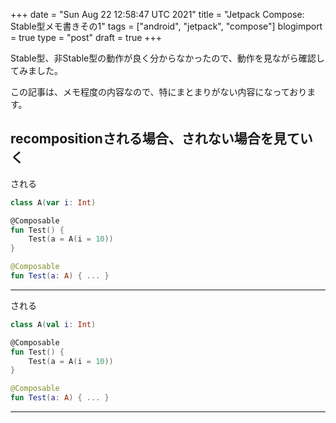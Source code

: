 +++
date = "Sun Aug 22 12:58:47 UTC 2021"
title = "Jetpack Compose: Stable型メモ書きその1"
tags = ["android", "jetpack", "compose"]
blogimport = true
type = "post"
draft = true
+++

Stable型、非Stable型の動作が良く分からなかったので、動作を見ながら確認してみました。

この記事は、メモ程度の内容なので、特にまとまりがない内容になっております。

## recompositionされる場合、されない場合を見ていく

される

```kotlin
class A(var i: Int)

@Composable
fun Test() {
    Test(a = A(i = 10))
}

@Composable
fun Test(a: A) { ... }
```

---

される

```kotlin
class A(val i: Int)

@Composable
fun Test() {
    Test(a = A(i = 10))
}

@Composable
fun Test(a: A) { ... }
```

---

